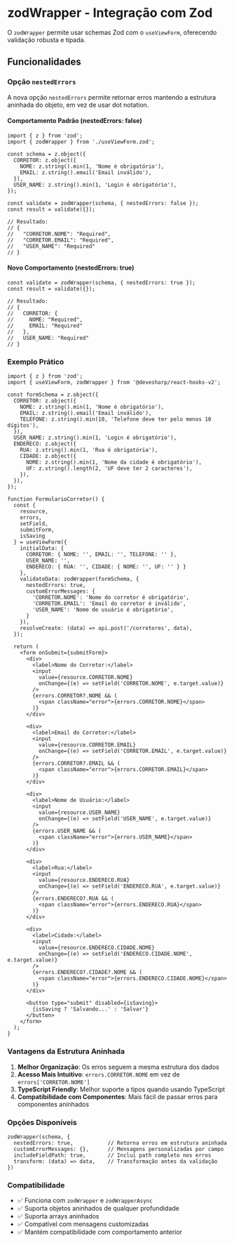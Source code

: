 # zodWrapper - Integração com Zod

O `zodWrapper` permite usar schemas Zod com o `useViewForm`, oferecendo validação robusta e tipada.

## Funcionalidades

### Opção `nestedErrors`

A nova opção `nestedErrors` permite retornar erros mantendo a estrutura aninhada do objeto, em vez de usar dot notation.

#### Comportamento Padrão (nestedErrors: false)

```tsx
import { z } from 'zod';
import { zodWrapper } from './useViewForm.zod';

const schema = z.object({
  CORRETOR: z.object({
    NOME: z.string().min(1, 'Nome é obrigatório'),
    EMAIL: z.string().email('Email inválido'),
  }),
  USER_NAME: z.string().min(1, 'Login é obrigatório'),
});

const validate = zodWrapper(schema, { nestedErrors: false });
const result = validate({});

// Resultado:
// {
//   "CORRETOR.NOME": "Required",
//   "CORRETOR.EMAIL": "Required", 
//   "USER_NAME": "Required"
// }
```

#### Novo Comportamento (nestedErrors: true)

```tsx
const validate = zodWrapper(schema, { nestedErrors: true });
const result = validate({});

// Resultado:
// {
//   CORRETOR: {
//     NOME: "Required",
//     EMAIL: "Required"
//   },
//   USER_NAME: "Required"
// }
```

### Exemplo Prático

```tsx
import { z } from 'zod';
import { useViewForm, zodWrapper } from '@devesharp/react-hooks-v2';

const formSchema = z.object({
  CORRETOR: z.object({
    NOME: z.string().min(1, 'Nome é obrigatório'),
    EMAIL: z.string().email('Email inválido'),
    TELEFONE: z.string().min(10, 'Telefone deve ter pelo menos 10 dígitos'),
  }),
  USER_NAME: z.string().min(1, 'Login é obrigatório'),
  ENDERECO: z.object({
    RUA: z.string().min(1, 'Rua é obrigatória'),
    CIDADE: z.object({
      NOME: z.string().min(1, 'Nome da cidade é obrigatório'),
      UF: z.string().length(2, 'UF deve ter 2 caracteres'),
    }),
  }),
});

function FormularioCorretor() {
  const {
    resource,
    errors,
    setField,
    submitForm,
    isSaving
  } = useViewForm({
    initialData: {
      CORRETOR: { NOME: '', EMAIL: '', TELEFONE: '' },
      USER_NAME: '',
      ENDERECO: { RUA: '', CIDADE: { NOME: '', UF: '' } }
    },
    validateData: zodWrapper(formSchema, { 
      nestedErrors: true,
      customErrorMessages: {
        'CORRETOR.NOME': 'Nome do corretor é obrigatório',
        'CORRETOR.EMAIL': 'Email do corretor é inválido',
        'USER_NAME': 'Nome de usuário é obrigatório',
      }
    }),
    resolveCreate: (data) => api.post('/corretores', data),
  });

  return (
    <form onSubmit={submitForm}>
      <div>
        <label>Nome do Corretor:</label>
        <input
          value={resource.CORRETOR.NOME}
          onChange={(e) => setField('CORRETOR.NOME', e.target.value)}
        />
        {errors.CORRETOR?.NOME && (
          <span className="error">{errors.CORRETOR.NOME}</span>
        )}
      </div>

      <div>
        <label>Email do Corretor:</label>
        <input
          value={resource.CORRETOR.EMAIL}
          onChange={(e) => setField('CORRETOR.EMAIL', e.target.value)}
        />
        {errors.CORRETOR?.EMAIL && (
          <span className="error">{errors.CORRETOR.EMAIL}</span>
        )}
      </div>

      <div>
        <label>Nome de Usuário:</label>
        <input
          value={resource.USER_NAME}
          onChange={(e) => setField('USER_NAME', e.target.value)}
        />
        {errors.USER_NAME && (
          <span className="error">{errors.USER_NAME}</span>
        )}
      </div>

      <div>
        <label>Rua:</label>
        <input
          value={resource.ENDERECO.RUA}
          onChange={(e) => setField('ENDERECO.RUA', e.target.value)}
        />
        {errors.ENDERECO?.RUA && (
          <span className="error">{errors.ENDERECO.RUA}</span>
        )}
      </div>

      <div>
        <label>Cidade:</label>
        <input
          value={resource.ENDERECO.CIDADE.NOME}
          onChange={(e) => setField('ENDERECO.CIDADE.NOME', e.target.value)}
        />
        {errors.ENDERECO?.CIDADE?.NOME && (
          <span className="error">{errors.ENDERECO.CIDADE.NOME}</span>
        )}
      </div>

      <button type="submit" disabled={isSaving}>
        {isSaving ? 'Salvando...' : 'Salvar'}
      </button>
    </form>
  );
}
```

### Vantagens da Estrutura Aninhada

1. **Melhor Organização**: Os erros seguem a mesma estrutura dos dados
2. **Acesso Mais Intuitivo**: `errors.CORRETOR.NOME` em vez de `errors['CORRETOR.NOME']`
3. **TypeScript Friendly**: Melhor suporte a tipos quando usando TypeScript
4. **Compatibilidade com Componentes**: Mais fácil de passar erros para componentes aninhados

### Opções Disponíveis

```tsx
zodWrapper(schema, {
  nestedErrors: true,           // Retorna erros em estrutura aninhada
  customErrorMessages: {},      // Mensagens personalizadas por campo
  includeFieldPath: true,       // Inclui path completo nos erros
  transform: (data) => data,    // Transformação antes da validação
})
```

### Compatibilidade

- ✅ Funciona com `zodWrapper` e `zodWrapperAsync`
- ✅ Suporta objetos aninhados de qualquer profundidade
- ✅ Suporta arrays aninhados
- ✅ Compatível com mensagens customizadas
- ✅ Mantém compatibilidade com comportamento anterior 